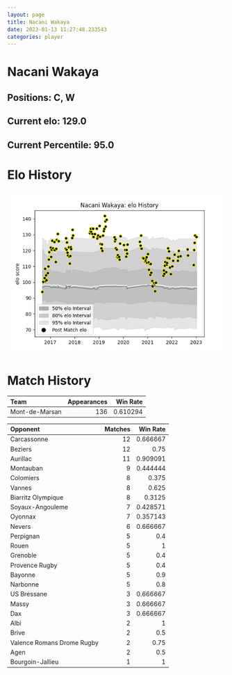 ```yaml
---  
layout: page  
title: Nacani Wakaya  
date: 2023-01-13 11:27:48.233543  
categories: player  
---
```

# Nacani Wakaya

## Positions: C, W

## Current elo: 129.0

## Current Percentile: 95.0

# Elo History


![elo history](history_NacaniWakaya.png)
# Match History


| Team           |   Appearances |   Win Rate |
|:---------------|--------------:|-----------:|
| Mont-de-Marsan |           136 |   0.610294 |

| Opponent                   |   Matches |   Win Rate |
|:---------------------------|----------:|-----------:|
| Carcassonne                |        12 |   0.666667 |
| Beziers                    |        12 |   0.75     |
| Aurillac                   |        11 |   0.909091 |
| Montauban                  |         9 |   0.444444 |
| Colomiers                  |         8 |   0.375    |
| Vannes                     |         8 |   0.625    |
| Biarritz Olympique         |         8 |   0.3125   |
| Soyaux-Angouleme           |         7 |   0.428571 |
| Oyonnax                    |         7 |   0.357143 |
| Nevers                     |         6 |   0.666667 |
| Perpignan                  |         5 |   0.4      |
| Rouen                      |         5 |   1        |
| Grenoble                   |         5 |   0.4      |
| Provence Rugby             |         5 |   0.4      |
| Bayonne                    |         5 |   0.9      |
| Narbonne                   |         5 |   0.8      |
| US Bressane                |         3 |   0.666667 |
| Massy                      |         3 |   0.666667 |
| Dax                        |         3 |   0.666667 |
| Albi                       |         2 |   1        |
| Brive                      |         2 |   0.5      |
| Valence Romans Drome Rugby |         2 |   0.75     |
| Agen                       |         2 |   0.5      |
| Bourgoin-Jallieu           |         1 |   1        |